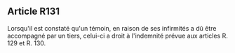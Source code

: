 Article R131
----
Lorsqu'il est constaté qu'un témoin, en raison de ses infirmités a dû être
accompagné par un tiers, celui-ci a droit à l'indemnité prévue aux articles R.
129 et R. 130.
